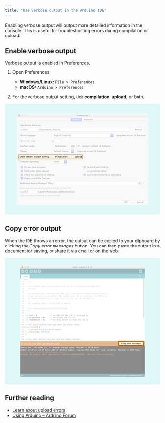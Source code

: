 ```yaml
---
title: "Use verbose output in the Arduino IDE"
---
```


Enabling verbose output will output more detailed information in the console. This is useful for troubleshooting errors during compilation or upload.

## Enable verbose output

Verbose output is enabled in Preferences.

1. Open Preferences
   - **Windows/Linux:** `File > Preferences`
   - **macOS:** `Arduino > Preferences`

2. For the verbose output setting, tick **compilation**, **upload**, or both.

![Ticking the compilation and upload boxes in Preferences.](img/IDE-preferences-verbose-output.png)

## Copy error output

When the IDE throws an error, the output can be copied to your clipboard by clicking the _Copy error messages_ button. You can then paste the output in a document for saving, or share it via email or on the web.

![The console copy error button.](img/IDE-error-copy.png)

## Further reading

- [Learn about upload errors](https://support.arduino.cc/hc/en-us/articles/4403365313810-Errors-when-uploading-a-sketch)
- [Using Arduino – Arduino Forum](https://forum.arduino.cc/c/using-arduino/6)
